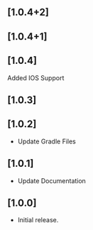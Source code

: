## [1.0.4+2] 

## [1.0.4+1] 

## [1.0.4] 
Added IOS Support
## [1.0.3]
## [1.0.2]
- Update Gradle Files
## [1.0.1]
- Update Documentation
## [1.0.0]
- Initial release.
